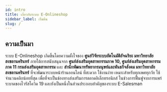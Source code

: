 ```yaml
---
id: intro
title: เกี่ยวกับระบบ E-Onlineshop
sidebar_label: เริ่มต้น
slug: /
---
```


## ความเป็นมา

ระบบ E-Onlineshop เกิดขึ้นโดยความตั้งใจของ **ศูนย์วิจัยระบบอัตโนมัติอัจฉริยะ มหาวิทยาลัยสงขลานครินทร์** ภายใต้การสนับสนุนจาก **ศูนย์ส่งเสริมอุตสาหกรรมภาค 10, ศูนย์ส่งเสริมอุตสาหกรรมภาค 11 กรมส่งเสริมอุตสาหกรรม** และ **สำนักพัฒนาทรัพยากรมนุษย์และพันธกิจสังคม มหาวิทยาลัยสงขลานครินทร์** ที่จะพัฒนาระบบหน้าร้านออนไลน์ ที่สะดวก ใช้งานง่าย เหมาะสำหรับทุกเพศทุกวัย ใช้จำนวนคลิกน้อยที่สุด เพื่อที่จะเป็นช่องทางส่งเสริมการตลาดอิเล็กทรอนิกส์ ในช่วงการฟื้นฟูจากการแพร่ระบาดของไวรัสโควิด 19 และยังเป็นหนึ่งในส่วนประกอบสำคัญของระบบ E-Salesman
